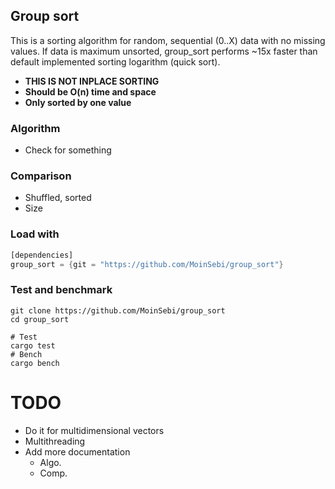 ## Group sort 

This is a sorting algorithm for random, sequential (0..X) data with no missing values. If data is maximum unsorted, group_sort performs ~15x faster than default implemented sorting logarithm (quick sort). 

- **THIS IS NOT INPLACE SORTING**
- **Should be O(n) time and space** 
- **Only sorted by one value**  

### Algorithm
- Check for something


### Comparison 
- Shuffled, sorted
- Size

### Load with
```Rust
[dependencies]
group_sort = {git = "https://github.com/MoinSebi/group_sort"}
```

### Test and benchmark
```text
git clone https://github.com/MoinSebi/group_sort
cd group_sort

# Test 
cargo test 
# Bench
cargo bench
```

# TODO
- Do it for multidimensional vectors
- Multithreading 
- Add more documentation 
  - Algo. 
  - Comp. 